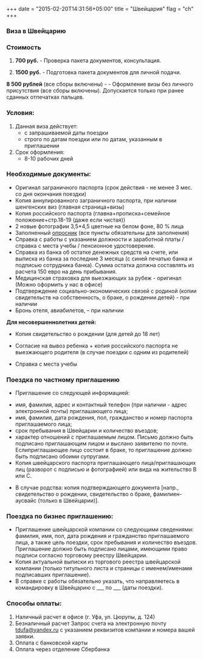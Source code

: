 +++
date = "2015-02-20T14:31:56+05:00"
title = "Швейцария"
flag = "ch"
+++
### Виза в Швейцарию

### Стоимость
1) **700 руб.**  - Проверка пакета документов, консультация.

2) **1500 руб.** - Подготовка пакета документов для личной подачи.

**8 500 рублей**  (все сборы включены) -  - Оформление визы без личного присутствия (все сборы включены). Допускается только при ранее сданных отпечатках пальцев.

### Условия:

1. Данная виза действует:
   * с запрашиваемой даты поездки
   * строго по датам поездки или по датам, указанным в приглашении
2. Срок оформления:
   * 8-10 рабочих дней


### Необходимые документы:

* Оригинал заграничного паспорта (срок действия - не менее 3 мес. со дня окончания поездки)
* Копия аннулированного заграничного паспорта, при наличии шенгенских виз (главная страница+визы)
* Копия российского паспорта (главна+прописка+семейное положение+стр.18-19 (даже если чистая))
* 2 новые фотографии 3,5*4,5 цветные на белом фоне, 80 % лица
* Заполненный [опросник](/forms/Opros-Shengen.docx) (все пункты обязательны для заполнения)
* Справка с работы с указанием должности и заработной платы /справка с места учебы / пенсионное удостоверение.
* Справка из банка об остатке денежных средств на счете, или выписка из банка за последние 3 месяца (с синей печатью банка и подписью сотрудника банка). Сумма остатка должна составлять из расчета 150 евро на день прибывания.
* Медицинская страховка для выезжающих за рубеж - оригинал (Можно оформить у нас в офисе)
* Подтверждение социально-экономических связей с родиной (копии свидетельств на собственность, о браке, о рождении детей) - при наличии
* Бронь отеля, авиабилетов, – при наличии

**Для несовершеннолетних детей:**

* Копия свидетельство о рождении (для детей до 18 лет)

* Согласие на вывоз ребенка + копия российского паспорта не выезжающего родителя (в случае поездки с одним из родителей)

* Справка с места учебы

### Поездка по частному приглашению
* Приглашение со следующей информацией:
- имя, фамилия, адрес и контактный телефон (при наличии - адрес электронной почты) приглашающего лица;
- имя, фамилия, дата рождения, пол, гражданство и номер паспорта приглашаемого лица;
- срок пребывания в Швейцарии и количество въездов;
- характер отношений с приглашаемым лицом.
Письмо должно быть подписано приглашающим лицом и выслано заявителю по почте. Еслиприглашающее лицо состоит в браке, то приглашение должно быть подписано обоими супругами.
- Копия швейцарского паспорта приглашающего лица/приглашающих лиц (разворот с подписью и фотографией) или вида на жительство В или С.
* В случае родства: копия подтверждающего документа [напр., свидетельство о рождении,
свидетельство о браке, фамилиен-аусвайс (только в Швейцарии)].

### Поездка по бизнес приглашению:
* Приглашение швейцарской компании со следующими сведениями: фамилия, имя, пол, дата рождения и гражданство приглашаемого лица, а также цель поездки, срок пребывания и количество въездов. Приглашение должно быть подписано лицами, имеющими право подписи согласно торговому реестру Швейцарии.
* Копия актуальной выписки из торгового реестра швейцарской компании (только титульного листа и страницы с именем/именами подписавших приглашение).
* В справке с работы обязательно указать, что направляетесь в командировку в Швейцарию с ___ по ___ (даты поездки).

### Способы оплаты:

1. Наличный расчет в офисе (г. Уфа, ул. Цюрупы, д. 124)
2. Безналичный расчет
Запрос счета на электронную почту [tdufa@yandex.ru](mailto:tdufa@yandex.ru)  с указанием реквизитов компании и номера вашей заявки.
3. Оплата с банковской карты
4. Оплата через отделение Сбербанка
